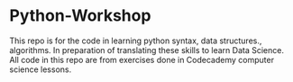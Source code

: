 # Python-Workshop
This repo is for the code in learning python syntax, data structures., algorithms. In preparation of translating these skills to learn Data Science.
All code in this repo are from exercises done in Codecademy computer science lessons.
